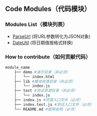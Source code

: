 ## Code Modules（代码模块）

### Modules List（模块列表）
- [ParseUrl](./parseUrl) (将URL参数转化为JSON对象)
- [DateUtil](./dateUtil) (将日期值按格式转换)
### How to contribute（如何贡献代码）

```bash
module_name
    ├── demo #演示目录（非必须）
    │   └── index.html
    ├── lib #模块资源目录（非必须）
    │   └── index.js
    ├── test #测试资源目录（非必须）
    │   └── index.js
    ├── index.js #资源入口文件（必须）
    ├── index.test.js #测试入口文件（必须）
    └── README.md #使用说明（必须）
```